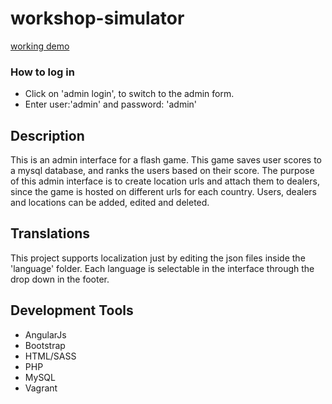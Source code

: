 # workshop-simulator
[working demo](http://danielscarpim.com.br/workshop)
### How to log in ###
* Click on 'admin login', to switch to the admin form.
* Enter user:'admin' and password: 'admin'

## Description ##
This is an admin interface for a flash game. This game saves user scores to a mysql database, and ranks the users based on their score.
The purpose of this admin interface is to create location urls and attach them to dealers, since the game is hosted on different urls for each country.
Users, dealers and locations can be added, edited and deleted.

## Translations ##
This project supports localization just by editing the json files inside the 'language' folder. 
Each language is selectable in the interface through the drop down in the footer.

## Development Tools ##
* AngularJs
* Bootstrap
* HTML/SASS
* PHP
* MySQL
* Vagrant
